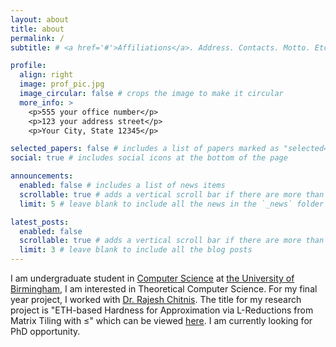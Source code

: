 ```yaml
---
layout: about
title: about
permalink: /
subtitle: # <a href='#'>Affiliations</a>. Address. Contacts. Motto. Etc.

profile:
  align: right
  image: prof_pic.jpg
  image_circular: false # crops the image to make it circular
  more_info: >
    <p>555 your office number</p>
    <p>123 your address street</p>
    <p>Your City, State 12345</p>

selected_papers: false # includes a list of papers marked as "selected={true}"
social: true # includes social icons at the bottom of the page

announcements:
  enabled: false # includes a list of news items
  scrollable: true # adds a vertical scroll bar if there are more than 3 news items
  limit: 5 # leave blank to include all the news in the `_news` folder

latest_posts:
  enabled: false
  scrollable: true # adds a vertical scroll bar if there are more than 3 new posts items
  limit: 3 # leave blank to include all the blog posts
---
```

I am undergraduate student in <a href='https://www.birmingham.ac.uk/schools/computer-science'>Computer Science</a> at <a href='https://www.birmingham.ac.uk/'> the University of Birmingham</a>, I am interested in Theoretical Computer Science.
For my final year project, I worked with <a href='https://rajeshchitnis.github.io/'>Dr. Rajesh Chitnis</a>. The title for my research project is "ETH-based Hardness for Approximation via L-Reductions from Matrix Tiling with ≤" which can be viewed <a href="/assets/pdf/project.pdf">here</a>.
I am currently looking for PhD opportunity.

